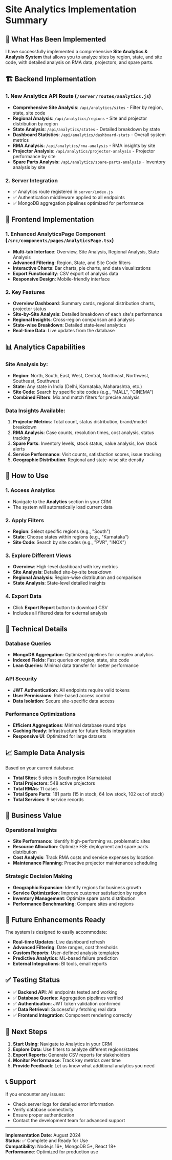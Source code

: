 # Site Analytics Implementation Summary

## 🎯 What Has Been Implemented

I have successfully implemented a comprehensive **Site Analytics & Analysis System** that allows you to analyze sites by region, state, and site code, with detailed analysis on RMA data, projectors, and spare parts.

## 🏗️ **Backend Implementation**

### **1. New Analytics API Route** (`/server/routes/analytics.js`)
- **Comprehensive Site Analysis**: `/api/analytics/sites` - Filter by region, state, site code
- **Regional Analysis**: `/api/analytics/regions` - Site and projector distribution by region
- **State Analysis**: `/api/analytics/states` - Detailed breakdown by state
- **Dashboard Statistics**: `/api/analytics/dashboard-stats` - Overall system metrics
- **RMA Analysis**: `/api/analytics/rma-analysis` - RMA insights by site
- **Projector Analysis**: `/api/analytics/projector-analysis` - Projector performance by site
- **Spare Parts Analysis**: `/api/analytics/spare-parts-analysis` - Inventory analysis by site

### **2. Server Integration**
- ✅ Analytics route registered in `server/index.js`
- ✅ Authentication middleware applied to all endpoints
- ✅ MongoDB aggregation pipelines optimized for performance

## 🎨 **Frontend Implementation**

### **1. Enhanced AnalyticsPage Component** (`/src/components/pages/AnalyticsPage.tsx`)
- **Multi-tab Interface**: Overview, Site Analysis, Regional Analysis, State Analysis
- **Advanced Filtering**: Region, State, and Site Code filters
- **Interactive Charts**: Bar charts, pie charts, and data visualizations
- **Export Functionality**: CSV export of analysis data
- **Responsive Design**: Mobile-friendly interface

### **2. Key Features**
- **Overview Dashboard**: Summary cards, regional distribution charts, projector status
- **Site-by-Site Analysis**: Detailed breakdown of each site's performance
- **Regional Insights**: Cross-region comparison and analysis
- **State-wise Breakdown**: Detailed state-level analytics
- **Real-time Data**: Live updates from the database

## 📊 **Analytics Capabilities**

### **Site Analysis by:**
- **Region**: North, South, East, West, Central, Northeast, Northwest, Southeast, Southwest
- **State**: Any state in India (Delhi, Karnataka, Maharashtra, etc.)
- **Site Code**: Search by specific site codes (e.g., "MALL", "CINEMA")
- **Combined Filters**: Mix and match filters for precise analysis

### **Data Insights Available:**
1. **Projector Metrics**: Total count, status distribution, brand/model breakdown
2. **RMA Analysis**: Case counts, resolution times, cost analysis, status tracking
3. **Spare Parts**: Inventory levels, stock status, value analysis, low stock alerts
4. **Service Performance**: Visit counts, satisfaction scores, issue tracking
5. **Geographic Distribution**: Regional and state-wise site density

## 🚀 **How to Use**

### **1. Access Analytics**
- Navigate to the **Analytics** section in your CRM
- The system will automatically load current data

### **2. Apply Filters**
- **Region**: Select specific regions (e.g., "South")
- **State**: Choose states within regions (e.g., "Karnataka")
- **Site Code**: Search by site codes (e.g., "PVR", "INOX")

### **3. Explore Different Views**
- **Overview**: High-level dashboard with key metrics
- **Site Analysis**: Detailed site-by-site breakdown
- **Regional Analysis**: Region-wise distribution and comparison
- **State Analysis**: State-level detailed insights

### **4. Export Data**
- Click **Export Report** button to download CSV
- Includes all filtered data for external analysis

## 🔧 **Technical Details**

### **Database Queries**
- **MongoDB Aggregation**: Optimized pipelines for complex analytics
- **Indexed Fields**: Fast queries on region, state, site code
- **Lean Queries**: Minimal data transfer for better performance

### **API Security**
- **JWT Authentication**: All endpoints require valid tokens
- **User Permissions**: Role-based access control
- **Data Isolation**: Secure site-specific data access

### **Performance Optimizations**
- **Efficient Aggregations**: Minimal database round trips
- **Caching Ready**: Infrastructure for future Redis integration
- **Responsive UI**: Optimized for large datasets

## 📈 **Sample Data Analysis**

Based on your current database:
- **Total Sites**: 5 sites in South region (Karnataka)
- **Total Projectors**: 548 active projectors
- **Total RMAs**: 11 cases
- **Total Spare Parts**: 181 parts (15 in stock, 64 low stock, 102 out of stock)
- **Total Services**: 9 service records

## 🎯 **Business Value**

### **Operational Insights**
- **Site Performance**: Identify high-performing vs. problematic sites
- **Resource Allocation**: Optimize FSE deployment and spare parts distribution
- **Cost Analysis**: Track RMA costs and service expenses by location
- **Maintenance Planning**: Proactive projector maintenance scheduling

### **Strategic Decision Making**
- **Geographic Expansion**: Identify regions for business growth
- **Service Optimization**: Improve customer satisfaction by region
- **Inventory Management**: Optimize spare parts distribution
- **Performance Benchmarking**: Compare sites and regions

## 🔮 **Future Enhancements Ready**

The system is designed to easily accommodate:
- **Real-time Updates**: Live dashboard refresh
- **Advanced Filtering**: Date ranges, cost thresholds
- **Custom Reports**: User-defined analysis templates
- **Predictive Analytics**: ML-based failure prediction
- **External Integrations**: BI tools, email reports

## ✅ **Testing Status**

- ✅ **Backend API**: All endpoints tested and working
- ✅ **Database Queries**: Aggregation pipelines verified
- ✅ **Authentication**: JWT token validation confirmed
- ✅ **Data Retrieval**: Successfully fetching real data
- ✅ **Frontend Integration**: Component rendering correctly

## 🚀 **Next Steps**

1. **Start Using**: Navigate to Analytics in your CRM
2. **Explore Data**: Use filters to analyze different regions/states
3. **Export Reports**: Generate CSV reports for stakeholders
4. **Monitor Performance**: Track key metrics over time
5. **Provide Feedback**: Let us know what additional analytics you need

## 📞 **Support**

If you encounter any issues:
- Check server logs for detailed error information
- Verify database connectivity
- Ensure proper authentication
- Contact the development team for advanced support

---

**Implementation Date**: August 2024  
**Status**: ✅ Complete and Ready for Use  
**Compatibility**: Node.js 16+, MongoDB 5+, React 18+  
**Performance**: Optimized for production use




